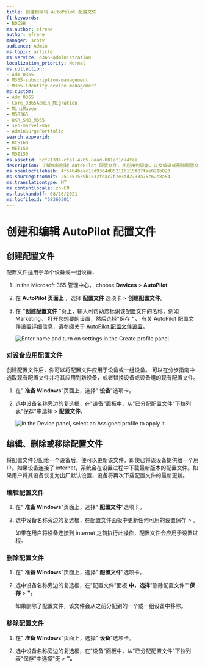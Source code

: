 ```yaml
---
title: 创建和编辑 AutoPilot 配置文件
f1.keywords:
- NOCSH
ms.author: efrene
author: efrene
manager: scotv
audience: Admin
ms.topic: article
ms.service: o365-administration
localization_priority: Normal
ms.collection:
- Adm_O365
- M365-subscription-management
- M365-identity-device-management
ms.custom:
- Adm_O365
- Core_O365Admin_Migration
- MiniMaven
- MSB365
- OKR_SMB_M365
- seo-marvel-mar
- AdminSurgePortfolio
search.appverid:
- BCS160
- MET150
- MOE150
ms.assetid: 5cf7139e-cfa1-4765-8aad-001af1c74faa
description: 了解如何创建 AutoPilot 配置文件，并应用到设备，以及编辑或删除配置文件或者从设备中删除配置文件。
ms.openlocfilehash: 4f54b4baac1cd9364d852116115f07fae021b823
ms.sourcegitcommit: 251551539b1532fdac7b7e3dd2733a75c62e8a54
ms.translationtype: MT
ms.contentlocale: zh-CN
ms.lasthandoff: 08/16/2021
ms.locfileid: "58360301"
---
```

# <a name="create-and-edit-autopilot-profiles"></a>创建和编辑 AutoPilot 配置文件

## <a name="create-a-profile"></a>创建配置文件

配置文件适用于单个设备或一组设备，
  
1. In the Microsoft 365 管理中心， choose **Devices** \> **AutoPilot**.
  
2. 在 **AutoPilot 页面上** ，选择 **配置文件** 选项卡 \> **创建配置文件**。
    
3. 在 **"创建配置文件** "页上，输入可帮助您标识该配置文件的名称，例如 Marketing。 打开您想要的设置，然后选择"保存 **"。** 有关 AutoPilot 配置文件设置详细信息，请参阅关于 [AutoPilot 配置文件设置](autopilot-profile-settings.md)。
    
    ![Enter name and turn on settings in the Create profile panel.](../../media/63b5a00d-6a5d-48d0-9557-e7531e80702a.png)
  
### <a name="apply-profile-to-a-device"></a>对设备应用配置文件

创建配置文件后，你可以将配置文件应用于设备或一组设备。 可以在分步指南中选取现有配置文件[](add-autopilot-devices-and-profile.md)并将其应用到新设备，或者替换设备或设备组的现有配置文件。 
  
1. 在" **准备 Windows**"页面上，选择" **设备**"选项卡。 
    
2. 选中设备名称旁边的复选框，在"设备"面板中，从"已分配配置文件"下拉列表"保存"中选择 \> **配置文件**。
    
    ![In the Device panel, select an Assigned profile to apply it.](../../media/ed0ce33f-9241-4403-a5de-2dddffdc6fb9.png)
  
## <a name="edit-delete-or-remove-a-profile"></a>编辑、删除或移除配置文件

将配置文件分配给一个设备后，便可以更新该文件，即使已将该设备提供给一个用户。如果设备连接了 internet，系统会在设置过程中下载最新版本的配置文件。如果用户将其设备恢复为出厂默认设置，设备将再次下载配置文件的最新更新。 
  
### <a name="edit-a-profile"></a>编辑配置文件

1. 在" **准备 Windows**"页面上，选择" **配置文件**"选项卡。 
    
2. 选中设备名称旁边的复选框，在配置文件面板中更新任何可用的设置保存 \> 。
    
    如果在用户将设备连接到 internet 之前执行此操作，配置文件会应用于设置过程。
    
### <a name="delete-a-profile"></a>删除配置文件

1. 在" **准备 Windows**"页面上，选择" **配置文件**"选项卡。 
    
2. 选中设备名称旁边的复选框，在"配置文件"面板 **中，选择**"删除配置文件""**保存** \> **"。**
    
    如果删除了配置文件，该文件会从之前分配到的一个或一组设备中移除。
    
### <a name="remove-a-profile"></a>移除配置文件

1. 在" **准备 Windows**"页面上，选择" **设备**"选项卡。 
    
2. 选中设备名称旁边的复选框，在"设备"面板中，从"已分配配置文件"下拉列表"保存"中选择"无 \> **"。**
    
